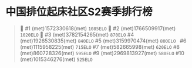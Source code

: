 # 中国排位起床社区S2赛季排行榜
> :1st_place_medal: #1 (met)1572330618(met) `1085ELO`
:2nd_place_medal: #2 (met)1766509917(met) `1020ELO`
:3rd_place_medal: #3 (met)3782154265(met) `870ELO`
#4 (met)1926530835(met) `840ELO`
#5 (met)3159970474(met) `800ELO `
#6 (met)1115958225(met) `715ELO`
#7 (met)582665998(met) `620ELO`
#8 (met)860728326(met) `595ELO`
#9 (met)2969813927(met) `580ELO`
#10 (met)1015346276(met) `525ELO`


